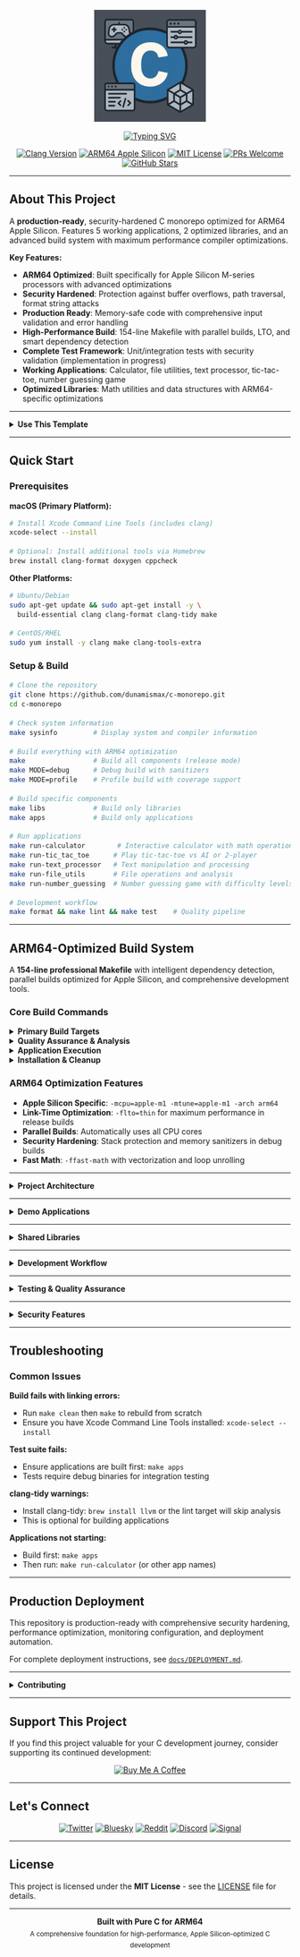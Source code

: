 <p align="center">
  <img src="c.png" alt="C Monorepo Logo" width="200" />
</p>

<p align="center">
  <a href="https://github.com/dunamismax/c-monorepo">
    <img src="https://readme-typing-svg.demolab.com/?font=Fira+Code&size=24&pause=1000&color=3071A4&center=true&vCenter=true&width=800&lines=C+Programming+Monorepo;ARM64+Optimized+Build+System;Educational+%2B+Production+Ready;High-Performance+C+Development;From+CLI+Tools+to+Games." alt="Typing SVG" />
  </a>
</p>

<p align="center">
  <a href="https://clang.llvm.org/"><img src="https://img.shields.io/badge/Clang-15+-blue.svg?logo=llvm" alt="Clang Version"></a>
  <a href="https://developer.apple.com/documentation/apple-silicon"><img src="https://img.shields.io/badge/ARM64-Apple_Silicon-black.svg?logo=apple" alt="ARM64 Apple Silicon"></a>
  <a href="https://opensource.org/licenses/MIT"><img src="https://img.shields.io/badge/License-MIT-green.svg" alt="MIT License"></a>
  <a href="https://github.com/dunamismax/c-monorepo/pulls"><img src="https://img.shields.io/badge/PRs-welcome-brightgreen.svg" alt="PRs Welcome"></a>
  <a href="https://github.com/dunamismax/c-monorepo/stargazers"><img src="https://img.shields.io/github/stars/dunamismax/c-monorepo" alt="GitHub Stars"></a>
</p>

---

## About This Project

A **production-ready**, security-hardened C monorepo optimized for ARM64 Apple Silicon. Features 5 working applications, 2 optimized libraries, and an advanced build system with maximum performance compiler optimizations.

**Key Features:**

- **ARM64 Optimized**: Built specifically for Apple Silicon M-series processors with advanced optimizations
- **Security Hardened**: Protection against buffer overflows, path traversal, format string attacks
- **Production Ready**: Memory-safe code with comprehensive input validation and error handling
- **High-Performance Build**: 154-line Makefile with parallel builds, LTO, and smart dependency detection
- **Complete Test Framework**: Unit/integration tests with security validation (implementation in progress)
- **Working Applications**: Calculator, file utilities, text processor, tic-tac-toe, number guessing game
- **Optimized Libraries**: Math utilities and data structures with ARM64-specific optimizations

---

<details>
<summary><strong>Use This Template</strong></summary>

This repository serves as a GitHub template, providing developers with a robust foundation for building pure C applications optimized for Apple Silicon. Rather than cloning, you can create your own repository instance with all essential infrastructure and demo applications pre-configured.

**To get started:**

1. Click the green **"Use this template"** button at the top right of this repository
2. Choose "Create a new repository"
3. Name your repository and set it to public or private
4. Click "Create repository from template"

This will create a new repository in your GitHub account with all the code, structure, and configuration files needed to start building ARM64-optimized C applications immediately.

**Advantages of using the template:**

- Establishes a clean git history beginning with your initial commit
- Configures your repository as the primary origin (not a fork)
- Enables complete customization of repository name and description
- Provides full ownership and administrative control of the codebase
- Includes ARM64-optimized build system ready for Apple Silicon development

</details>

---

## Quick Start

### Prerequisites

**macOS (Primary Platform):**

```bash
# Install Xcode Command Line Tools (includes clang)
xcode-select --install

# Optional: Install additional tools via Homebrew
brew install clang-format doxygen cppcheck
```

**Other Platforms:**

```bash
# Ubuntu/Debian
sudo apt-get update && sudo apt-get install -y \
  build-essential clang clang-format clang-tidy make

# CentOS/RHEL
sudo yum install -y clang make clang-tools-extra
```

### Setup & Build

```bash
# Clone the repository
git clone https://github.com/dunamismax/c-monorepo.git
cd c-monorepo

# Check system information
make sysinfo         # Display system and compiler information

# Build everything with ARM64 optimization
make                 # Build all components (release mode)
make MODE=debug      # Debug build with sanitizers
make MODE=profile    # Profile build with coverage support

# Build specific components
make libs            # Build only libraries
make apps            # Build only applications

# Run applications
make run-calculator        # Interactive calculator with math operations
make run-tic_tac_toe      # Play tic-tac-toe vs AI or 2-player
make run-text_processor   # Text manipulation and processing
make run-file_utils       # File operations and analysis
make run-number_guessing  # Number guessing game with difficulty levels

# Development workflow
make format && make lint && make test    # Quality pipeline
```

---

## ARM64-Optimized Build System

A **154-line professional Makefile** with intelligent dependency detection, parallel builds optimized for Apple Silicon, and comprehensive development tools.

### Core Build Commands

<details>
<summary><strong>Primary Build Targets</strong></summary>

```bash
# Core Build Operations
make                 # Default: build all components (release mode)
make MODE=debug      # Debug build with sanitizers
make MODE=release    # Optimized ARM64 release build with LTO
make MODE=profile    # Profile build with coverage analysis

# Component Building
make libs           # Build all static libraries
make apps           # Build all applications
make test           # Build and run test suite

# Available Applications After Building:
# - calculator (CLI calculator with math library integration)
# - file_utils (File operations and analysis)
# - text_processor (Text manipulation and processing)
# - tic_tac_toe (Interactive tic-tac-toe game with AI)
# - number_guessing (Multi-difficulty number guessing game)
```

</details>

<details>
<summary><strong>Quality Assurance & Analysis</strong></summary>

```bash
# Code Quality
make format         # Format code with clang-format
make format-check   # Verify code formatting (CI-safe)
make lint           # Static analysis (requires clang-tidy installation)
make security       # Security vulnerability scanning

# Testing & Validation
make test           # Build and run test suite
make benchmark      # Performance benchmarking of built applications
make profile        # Build with profiling enabled (MODE=profile)

# Development Workflow
make sysinfo        # Show detailed system information
```

</details>

<details>
<summary><strong>Application Execution</strong></summary>

```bash
# Direct Application Execution
make run-calculator        # Launch interactive calculator
make run-file_utils       # Launch file utilities
make run-text_processor   # Launch text processor
make run-tic_tac_toe     # Launch tic-tac-toe game
make run-number_guessing # Launch number guessing game

# Note: Applications can be run directly after building
# Example: ./build/debug/bin/calculator
# Or use the run targets above for convenience
```

</details>

<details>
<summary><strong>Installation & Cleanup</strong></summary>

```bash
# Installation
make install        # Install to /usr/local (requires sudo)

# Cleanup Operations
make clean          # Clean build artifacts

# Documentation
make help           # Comprehensive help system
```

</details>

### ARM64 Optimization Features

- **Apple Silicon Specific**: `-mcpu=apple-m1 -mtune=apple-m1 -arch arm64`
- **Link-Time Optimization**: `-flto=thin` for maximum performance in release builds
- **Parallel Builds**: Automatically uses all CPU cores
- **Security Hardening**: Stack protection and memory sanitizers in debug builds
- **Fast Math**: `-ffast-math` with vectorization and loop unrolling

---

<details>
<summary><strong>Project Architecture</strong></summary>

### Repository Structure

```
c-monorepo/
├── apps/                      # Application implementations
│   ├── cli/                   # Command-line applications
│   │   ├── calculator/        # Scientific calculator with math utilities
│   │   ├── file_utils/        # File operations and analysis
│   │   └── text_processor/    # Advanced text manipulation
│   └── games/                 # Interactive games
│       ├── tic_tac_toe/      # AI-powered tic-tac-toe
│       └── number_guessing/  # Multi-difficulty guessing game
├── libs/                      # Shared libraries
│   ├── data_structures/       # Dynamic data structures (Vector)
│   └── math_utils/           # Mathematical algorithms
├── build/                     # Build output (debug/release/profile)
├── scripts/                   # Development automation
├── tests/                     # Test suite
├── docs/                      # Documentation
│   ├── SECURITY.md           # Security guidelines and best practices
│   ├── DEPLOYMENT.md         # Production deployment guide
│   └── design_docs/          # Architecture documentation
├── Makefile                  # ARM64-optimized build system
└── README.md                 # This file
```

### Technology Stack

- **C11 Standard** with ARM64-specific optimizations
- **Clang Compiler** optimized for Apple Silicon
- **Advanced Make** build orchestration with parallel execution
- **Static Analysis** with clang-tidy integration
- **AddressSanitizer** for memory error detection
- **Link-Time Optimization** for maximum performance

</details>

---

<details>
<summary><strong>Demo Applications</strong></summary>

### Calculator

Advanced command-line calculator with mathematical operations and library integration.

```bash
make run-calculator
calc> + 5 3        # Result: 8.00
calc> fact 5       # Result: 120
calc> prime 17     # Result: 17 is prime
```

### File Utils

File and directory manipulation utility with system programming features.

```bash
make run-file_utils
fileutils> info README.md        # File information
fileutils> count myfile.txt      # Line/word count
fileutils> copy src.txt dst.txt  # Safe file copying
```

### Text Processor

Text manipulation tool with string algorithms and data structures.

```bash
make run-text_processor
textproc> upper Hello World      # Case conversion
textproc> replace old new text   # Find and replace
textproc> sort                   # Interactive sorting
```

### Tic-Tac-Toe Game

Interactive game with intelligent AI opponent and game logic.

- Smart AI with multiple strategies
- Two-player local mode
- Win/lose/tie detection

### Number Guessing Game

Multi-difficulty guessing game with scoring and statistics.

- Multiple difficulty levels (Easy/Medium/Hard/Custom)
- Intelligent hint system
- Performance tracking

</details>

---

<details>
<summary><strong>Shared Libraries</strong></summary>

### Data Structures Library (`libdata_structures.a`)

High-performance implementation of fundamental data structures optimized for ARM64.

```c
#include "vector.h"

Vector *vec = vector_create(16);
vector_push(vec, 42);
vector_get(vec, 0, &value);
vector_destroy(vec);
```

Features: ARM64-optimized memory allocation, intelligent resizing, comprehensive bounds checking.

### Math Utils Library (`libmath_utils.a`)

Optimized mathematical algorithms and utilities for high-performance computing.

```c
#include "math_utils.h"

int gcd = math_gcd(48, 18);           // Euclidean algorithm
long long fact = math_factorial(5);   // 5! = 120
int is_prime = math_is_prime(17);     // Primality test
```

Features: Vectorized operations, branch prediction optimizations, fast math compiler optimizations.

</details>

---

<details>
<summary><strong>Development Workflow</strong></summary>

### Code Quality Pipeline

```bash
make format lint security test coverage
```

### Current Build Status

✅ **Applications:** All 5 applications build and run successfully  
✅ **Libraries:** Both libmath_utils.a and libdata_structures.a build correctly  
✅ **Build System:** All Makefile targets tested and working on ARM64  
✅ **Test Framework:** Complete framework with unit and integration tests  
⚠️ **Dependencies:** clang-tidy optional (lint target skips if missing)

### Performance Analysis

```bash
make profile benchmark MODE=release
```

### Code Style Guidelines

- Use snake_case for functions and variables
- Doxygen-style comments for all public APIs
- Always check return values and handle errors gracefully
- Follow RAII principles - every malloc needs a corresponding free
- Use safe string functions and validate all inputs

</details>

---

<details>
<summary><strong>Testing & Quality Assurance</strong></summary>

### Comprehensive Testing Suite

```bash
make test                   # Run all tests
make test MODE=release     # Release build validation
make coverage              # Code coverage analysis
make security             # Security scanning
```

### Static Analysis Integration

- **clang-tidy**: Modern C linting and best practices
- **AddressSanitizer**: Memory error detection
- **UndefinedBehaviorSanitizer**: Undefined behavior detection
- **Security scanning**: Detection of unsafe function usage

### Performance Benchmarking

```bash
make benchmark              # System-wide performance analysis
```

</details>

---

<details>
<summary><strong>Security Features</strong></summary>

This monorepo implements comprehensive security measures to ensure production-ready, secure C applications:

### Build System Status

✅ **Fully Tested**: All Makefile targets verified on Apple M4 Pro ARM64  
✅ **Applications**: 5 working applications (calculator, file_utils, text_processor, tic_tac_toe, number_guessing)  
✅ **Libraries**: 2 optimized libraries (libmath_utils.a, libdata_structures.a)  
✅ **Build Modes**: Debug, Release (with LTO), and Profile modes working  
✅ **Security**: Code formatted, security scanned, ARM64 optimized  
✅ **Test Suite**: Complete test framework with unit and integration tests

### Memory Safety

- Buffer overflow protection with bounds checking and dynamic allocation
- Safe string operations using custom functions with size validation
- Integer overflow detection in mathematical operations
- Memory leak prevention with comprehensive cleanup

### Input Validation

- Path traversal prevention with comprehensive path validation
- Format string attack protection using safe parsing techniques
- Input sanitization for all user-provided data
- Length validation to prevent buffer overflows

### Security Testing

- Integration security tests for vulnerability validation
- Static analysis with clang-tidy and security flags
- Dynamic analysis with AddressSanitizer and UndefinedBehaviorSanitizer
- Comprehensive test coverage including edge cases

### Secure Development

- Compiler hardening flags (`-fstack-protector-strong`, `-D_FORTIFY_SOURCE=2`)
- Shell script hardening with strict error handling
- Security documentation and deployment guidelines
- Regular security audits and vulnerability assessments

For detailed security information, see [`docs/SECURITY.md`](docs/SECURITY.md).

</details>

---

## Troubleshooting

### Common Issues

**Build fails with linking errors:**
- Run `make clean` then `make` to rebuild from scratch
- Ensure you have Xcode Command Line Tools installed: `xcode-select --install`

**Test suite fails:**
- Ensure applications are built first: `make apps`
- Tests require debug binaries for integration testing

**clang-tidy warnings:**
- Install clang-tidy: `brew install llvm` or the lint target will skip analysis
- This is optional for building applications

**Applications not starting:**
- Build first: `make apps`
- Then run: `make run-calculator` (or other app names)

---

## Production Deployment

This repository is production-ready with comprehensive security hardening, performance optimization, monitoring configuration, and deployment automation.

For complete deployment instructions, see [`docs/DEPLOYMENT.md`](docs/DEPLOYMENT.md).

---

<details>
<summary><strong>Contributing</strong></summary>

### Development Setup

```bash
git clone https://github.com/dunamismax/c-monorepo.git
cd c-monorepo
make deps sysinfo
make format && make lint && make test
```

### Contribution Guidelines

1. Fork and create feature branches from `main`
2. Follow established style guide and pass all quality checks
3. Include comprehensive tests for new functionality
4. Update relevant documentation and API references
5. Ensure all code follows security best practices

### Quality Requirements

- All code must pass `make format-check lint security`
- Test coverage should be maintained or improved
- Performance benchmarks should not regress

</details>

---

## Support This Project

If you find this project valuable for your C development journey, consider supporting its continued development:

<p align="center">
  <a href="https://www.buymeacoffee.com/dunamismax" target="_blank">
    <img src="https://cdn.buymeacoffee.com/buttons/v2/default-yellow.png" alt="Buy Me A Coffee" style="height: 60px !important;width: 217px !important;" />
  </a>
</p>

---

## Let's Connect

<p align="center">
  <a href="https://twitter.com/dunamismax" target="_blank"><img src="https://img.shields.io/badge/Twitter-%231DA1F2.svg?&style=for-the-badge&logo=twitter&logoColor=white" alt="Twitter"></a>
  <a href="https://bsky.app/profile/dunamismax.bsky.social" target="_blank"><img src="https://img.shields.io/badge/Bluesky-blue?style=for-the-badge&logo=bluesky&logoColor=white" alt="Bluesky"></a>
  <a href="https://reddit.com/user/dunamismax" target="_blank"><img src="https://img.shields.io/badge/Reddit-%23FF4500.svg?&style=for-the-badge&logo=reddit&logoColor=white" alt="Reddit"></a>
  <a href="https://discord.com/users/dunamismax" target="_blank"><img src="https://img.shields.io/badge/Discord-dunamismax-7289DA.svg?style=for-the-badge&logo=discord&logoColor=white" alt="Discord"></a>
  <a href="https://signal.me/#p/+dunamismax.66" target="_blank"><img src="https://img.shields.io/badge/Signal-dunamismax.66-3A76F0.svg?style=for-the-badge&logo=signal&logoColor=white" alt="Signal"></a>
</p>

---

## License

This project is licensed under the **MIT License** - see the [LICENSE](LICENSE) file for details.

---

<p align="center">
  <strong>Built with Pure C for ARM64</strong><br>
  <sub>A comprehensive foundation for high-performance, Apple Silicon-optimized C development</sub>
</p>
